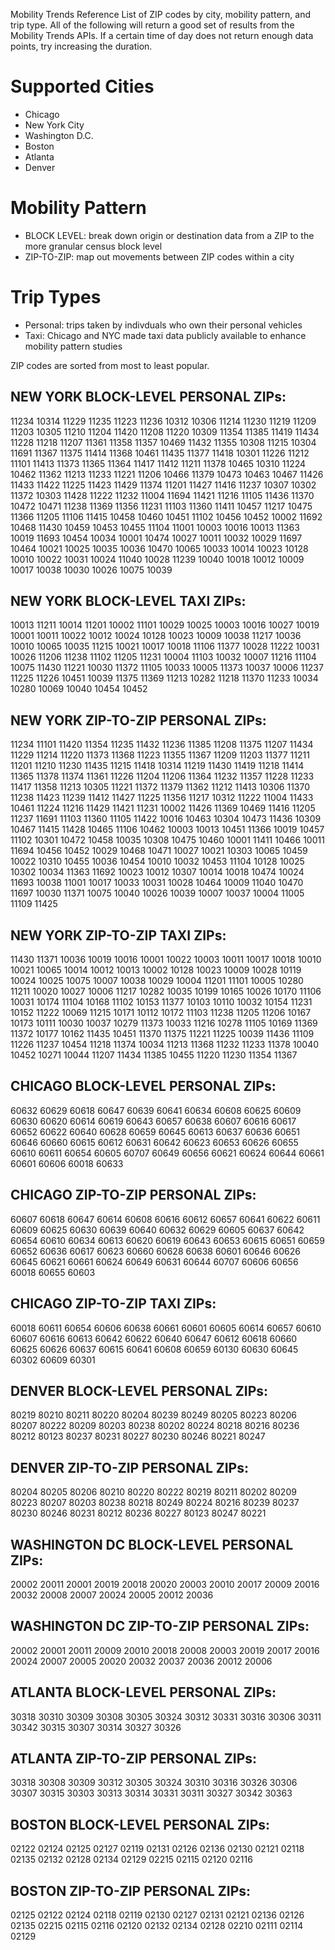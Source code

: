 Mobility Trends Reference List of ZIP codes by city, mobility pattern, and trip type. All of the following will return a good set of results from the Mobility Trends APIs. If a certain time of day does not return enough data points, try increasing the duration.

Supported Cities
==========
- Chicago
- New York City
- Washington D.C.
- Boston
- Atlanta
- Denver

Mobility Pattern
==========
- BLOCK LEVEL: break down origin or destination data from a ZIP to the more granular census block level
- ZIP-TO-ZIP: map out movements between ZIP codes within a city

Trip Types
==========
- Personal: trips taken by indivduals who own their personal vehicles
- Taxi: Chicago and NYC made taxi data publicly available to enhance mobility pattern studies

ZIP codes are sorted from most to least popular.



NEW YORK BLOCK-LEVEL PERSONAL ZIPs:
----------
11234
10314
11229
11235
11223
11236
10312
10306
11214
11230
11219
11209
11203
10305
11210
11204
11420
11208
11220
10309
11354
11385
11419
11434
11228
11218
11207
11361
11358
11357
10469
11432
11355
10308
11215
10304
11691
11367
11375
11414
11368
10461
11435
11377
11418
10301
11226
11212
11101
11413
11373
11365
11364
11417
11412
11211
11378
10465
10310
11224
10462
11362
11213
11233
11221
11206
10466
11379
10473
10463
10467
11426
11433
11422
11225
11423
11429
11374
11201
11427
11416
11237
10307
10302
11372
10303
11428
11222
11232
11004
11694
11421
11216
11105
11436
11370
10472
10471
11238
11369
11356
11231
11103
11360
11411
10457
11217
10475
11366
11205
11106
11415
10458
10460
10451
11102
10456
10452
10002
11692
10468
11430
10459
10453
10455
11104
11001
10003
10016
10013
11363
10019
11693
10454
10034
10001
10474
10027
10011
10032
10029
11697
10464
10021
10025
10035
10036
10470
10065
10033
10014
10023
10128
10010
10022
10031
10024
11040
10028
11239
10040
10018
10012
10009
10017
10038
10030
10026
10075
10039

NEW YORK BLOCK-LEVEL TAXI ZIPs:
----------
10013
11211
10014
11201
10002
11101
10029
10025
10003
10016
10027
10019
10001
10011
10022
10012
10024
10128
10023
10009
10038
11217
10036
10010
10065
10035
11215
10021
10017
10018
11106
11377
10028
11222
10031
10026
11206
11238
11102
11205
11231
10004
11103
10032
10007
11216
11104
10075
11430
11221
10030
11372
11105
10033
10005
11373
10037
10006
11237
11225
11226
10451
10039
11375
11369
11213
10282
11218
11370
11233
10034
10280
10069
10040
10454
10452

NEW YORK ZIP-TO-ZIP PERSONAL ZIPs:
----------
11234
11101
11420
11354
11235
11432
11236
11385
11208
11375
11207
11434
11229
11214
11220
11373
11368
11223
11355
11367
11209
11203
11377
11211
11201
11210
11230
11435
11215
11418
10314
11219
11430
11419
11218
11414
11365
11378
11374
11361
11226
11204
11206
11364
11232
11357
11228
11233
11417
11358
11213
10305
11221
11372
11379
11362
11212
11413
10306
11370
11238
11423
11239
11412
11427
11225
11356
11217
10312
11222
11004
11433
10461
11224
11216
11429
11421
11231
10002
11426
11369
10469
11416
11205
11237
11691
11103
11360
11105
11422
10016
10463
10304
10473
11436
10309
10467
11415
11428
10465
11106
10462
10003
10013
10451
11366
10019
10457
11102
10301
10472
10458
10035
10308
10475
10460
10001
11411
10466
10011
11694
10456
10452
10029
10468
10471
10027
10021
10303
10065
10459
10022
10310
10455
10036
10454
10010
10032
10453
11104
10128
10025
10302
10034
11363
11692
10023
10012
10307
10014
10018
10474
10024
11693
10038
11001
10017
10033
10031
10028
10464
10009
11040
10470
11697
10030
11371
10075
10040
10026
10039
10007
10037
10004
11005
11109
11425

NEW YORK ZIP-TO-ZIP TAXI ZIPs:
----------
11430
11371
10036
10019
10016
10001
10022
10003
10011
10017
10018
10010
10021
10065
10014
10012
10013
10002
10128
10023
10009
10028
10119
10024
10025
10075
10007
10038
10029
10004
11201
11101
10005
10280
11211
10020
10027
10006
11217
10282
10035
10199
10165
10026
10170
11106
10031
10174
11104
10168
11102
10153
11377
10103
10110
10032
10154
11231
10152
11222
10069
11215
10171
10112
10172
11103
11238
11205
11206
10167
10173
10111
10030
10037
10279
11373
10033
11216
10278
11105
10169
11369
11372
10177
10162
11435
10451
11370
11375
11221
11225
10039
11436
11109
11226
11237
10454
11218
11374
10034
11213
11368
11232
11233
11378
10040
10452
10271
10044
11207
11434
11385
10455
11220
11230
11354
11367

CHICAGO BLOCK-LEVEL PERSONAL ZIPs:
----------
60632
60629
60618
60647
60639
60641
60634
60608
60625
60609
60630
60620
60614
60619
60643
60657
60638
60607
60616
60617
60652
60622
60640
60628
60659
60645
60613
60637
60636
60651
60646
60660
60615
60612
60631
60642
60623
60653
60626
60655
60610
60611
60654
60605
60707
60649
60656
60621
60624
60644
60661
60601
60606
60018
60633

CHICAGO ZIP-TO-ZIP PERSONAL ZIPs:
----------
60607
60618
60647
60614
60608
60616
60612
60657
60641
60622
60611
60609
60625
60630
60639
60640
60632
60629
60605
60637
60642
60654
60610
60634
60613
60620
60619
60643
60653
60615
60651
60659
60652
60636
60617
60623
60660
60628
60638
60601
60646
60626
60645
60621
60661
60624
60649
60631
60644
60707
60606
60656
60018
60655
60603

CHICAGO ZIP-TO-ZIP TAXI ZIPs:
----------
60018
60611
60654
60606
60638
60661
60601
60605
60614
60657
60610
60607
60616
60613
60642
60622
60640
60647
60612
60618
60660
60625
60626
60637
60615
60641
60608
60659
60130
60630
60645
60302
60609
60301

DENVER BLOCK-LEVEL PERSONAL ZIPs:
----------
80219
80210
80211
80220
80204
80239
80249
80205
80223
80206
80207
80222
80209
80203
80238
80202
80224
80218
80216
80236
80212
80123
80237
80231
80227
80230
80246
80221
80247

DENVER ZIP-TO-ZIP PERSONAL ZIPs:
----------
80204
80205
80206
80210
80220
80222
80219
80211
80202
80209
80223
80207
80203
80238
80218
80249
80224
80216
80239
80237
80230
80246
80231
80212
80236
80227
80123
80247
80221

WASHINGTON DC BLOCK-LEVEL PERSONAL ZIPs:
----------
20002
20011
20001
20019
20018
20020
20003
20010
20017
20009
20016
20032
20008
20007
20024
20005
20012
20036

WASHINGTON DC ZIP-TO-ZIP PERSONAL ZIPs:
----------
20002
20001
20011
20009
20010
20018
20008
20003
20019
20017
20016
20024
20007
20005
20020
20032
20037
20036
20012
20006

ATLANTA BLOCK-LEVEL PERSONAL ZIPs:
----------
30318
30310
30309
30308
30305
30324
30312
30331
30316
30306
30311
30342
30315
30307
30314
30327
30326

ATLANTA ZIP-TO-ZIP PERSONAL ZIPs:
----------
30318
30308
30309
30312
30305
30324
30310
30316
30326
30306
30307
30315
30303
30313
30314
30331
30311
30327
30342
30363

BOSTON BLOCK-LEVEL PERSONAL ZIPs:
----------
02122
02124
02125
02127
02119
02131
02126
02136
02130
02121
02118
02135
02132
02128
02134
02129
02215
02115
02120
02116

BOSTON ZIP-TO-ZIP PERSONAL ZIPs:
----------
02125
02122
02124
02118
02119
02130
02127
02131
02121
02136
02126
02135
02215
02115
02116
02120
02132
02134
02128
02210
02111
02114
02129

